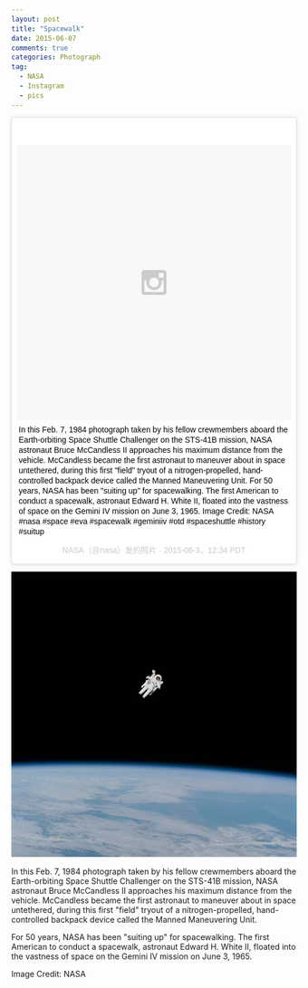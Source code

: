 ```yaml
---
layout: post
title: "Spacewalk"
date: 2015-06-07
comments: true
categories: Photograph
tag: 
  - NASA
  - Instagram
  - pics
---
```

<blockquote class="instagram-media" data-instgrm-captioned data-instgrm-version="4" style=" background:#FFF; border:0; border-radius:3px; box-shadow:0 0 1px 0 rgba(0,0,0,0.5),0 1px 10px 0 rgba(0,0,0,0.15); margin: 1px; max-width:658px; padding:0; width:99.375%; width:-webkit-calc(100% - 2px); width:calc(100% - 2px);"><div style="padding:8px;"> <div style=" background:#F8F8F8; line-height:0; margin-top:40px; padding:50% 0; text-align:center; width:100%;"> <div style=" background:url(data:image/png;base64,iVBORw0KGgoAAAANSUhEUgAAACwAAAAsCAMAAAApWqozAAAAGFBMVEUiIiI9PT0eHh4gIB4hIBkcHBwcHBwcHBydr+JQAAAACHRSTlMABA4YHyQsM5jtaMwAAADfSURBVDjL7ZVBEgMhCAQBAf//42xcNbpAqakcM0ftUmFAAIBE81IqBJdS3lS6zs3bIpB9WED3YYXFPmHRfT8sgyrCP1x8uEUxLMzNWElFOYCV6mHWWwMzdPEKHlhLw7NWJqkHc4uIZphavDzA2JPzUDsBZziNae2S6owH8xPmX8G7zzgKEOPUoYHvGz1TBCxMkd3kwNVbU0gKHkx+iZILf77IofhrY1nYFnB/lQPb79drWOyJVa/DAvg9B/rLB4cC+Nqgdz/TvBbBnr6GBReqn/nRmDgaQEej7WhonozjF+Y2I/fZou/qAAAAAElFTkSuQmCC); display:block; height:44px; margin:0 auto -44px; position:relative; top:-22px; width:44px;"></div></div> <p style=" margin:8px 0 0 0; padding:0 4px;"> <a href="https://instagram.com/p/3epnc5oaAt/" style=" color:#000; font-family:Arial,sans-serif; font-size:14px; font-style:normal; font-weight:normal; line-height:17px; text-decoration:none; word-wrap:break-word;" target="_top">In this Feb. 7, 1984 photograph taken by his fellow crewmembers aboard the Earth-orbiting Space Shuttle Challenger on the STS-41B mission, NASA astronaut Bruce McCandless II approaches his maximum distance from the vehicle. McCandless became the first astronaut to maneuver about in space untethered, during this first &#34;field&#34; tryout of a nitrogen-propelled, hand-controlled backpack device called the Manned Maneuvering Unit. For 50 years, NASA has been &#34;suiting up&#34; for spacewalking. The first American to conduct a spacewalk, astronaut Edward H. White II, floated into the vastness of space on the Gemini IV mission on June 3, 1965.  Image Credit: NASA #nasa #space #eva #spacewalk #geminiiv #otd #spaceshuttle #history #suitup</a></p> <p style=" color:#c9c8cd; font-family:Arial,sans-serif; font-size:14px; line-height:17px; margin-bottom:0; margin-top:8px; overflow:hidden; padding:8px 0 7px; text-align:center; text-overflow:ellipsis; white-space:nowrap;">NASA（@nasa）发的照片 · <time style=" font-family:Arial,sans-serif; font-size:14px; line-height:17px;" datetime="2015-06-03T19:34:34+00:00">2015-06-3，12:34 PDT</time></p></div></blockquote>
<script async defer src="//platform.instagram.com/en_US/embeds.js"></script>

[![](/assets/images/2015/06/07/IMG_nasa1.JPG)](https://instagram.com/p/3epnc5oaAt/?taken-by=nasa)

In this Feb. 7, 1984 photograph taken by his fellow crewmembers aboard the Earth-orbiting Space Shuttle Challenger on the STS-41B mission, NASA astronaut Bruce McCandless II approaches his maximum distance from the vehicle. McCandless became the first astronaut to maneuver about in space untethered, during this first "field" tryout of a nitrogen-propelled, hand-controlled backpack device called the Manned Maneuvering Unit.

For 50 years, NASA has been "suiting up" for spacewalking. The first American to conduct a spacewalk, astronaut Edward H. White II, floated into the vastness of space on the Gemini IV mission on June 3, 1965. 

Image Credit: NASA
